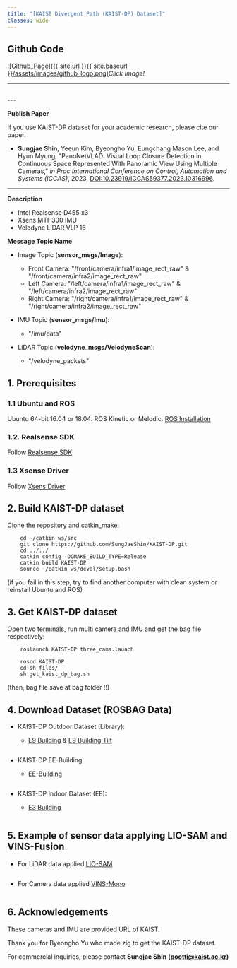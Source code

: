 ```yaml
---
title: "[KAIST Divergent Path (KAIST-DP) Dataset]"
classes: wide
---
```


## Github Code 
[![Github_Page]({{ site.url }}{{ site.baseurl }}/assets/images/github_logo.png)](https://github.com/SungJaeShin/KAIST-DP.git)*Click Image!*

---
<figure class="align-center">
      <img src="{{ site.url }}{{ site.baseurl }}/assets/images/kaist_dp/HW_configuration.png" alt="">
</figure>
---

**Publish Paper** 

If you use KAIST-DP dataset for your academic research, please cite our paper.

- **Sungjae Shin**, Yeeun Kim, Byeongho Yu, Eungchang Mason Lee, and Hyun Myung, "PanoNetVLAD: Visual Loop Closure Detection in Continuous Space Represented With Panoramic View Using Multiple Cameras," _in Proc International Conference on Control, Automation and Systems (ICCAS)_, 2023, [DOI:10.23919/ICCAS59377.2023.10316996](https://doi.org/10.23919/ICCAS59377.2023.10316996).

---

**Description**
- Intel Realsense D455 x3
- Xsens MTI-300 IMU
- Velodyne LiDAR VLP 16


**Message Topic Name**
- Image Topic (__sensor_msgs/Image__):
    - Front Camera: "/front/camera/infra1/image_rect_raw" & "/front/camera/infra2/image_rect_raw"
    - Left Camera: "/left/camera/infra1/image_rect_raw" & "/left/camera/infra2/image_rect_raw"
    - Right Camera: "/right/camera/infra1/image_rect_raw" & "/right/camera/infra2/image_rect_raw"

- IMU Topic (__sensor_msgs/Imu__):
    - "/imu/data"

- LiDAR Topic (__velodyne_msgs/VelodyneScan__):
    - "/velodyne_packets"

## 1. Prerequisites
### 1.1 **Ubuntu** and **ROS**
Ubuntu 64-bit 16.04 or 18.04.
ROS Kinetic or Melodic. [ROS Installation](http://wiki.ros.org/ROS/Installation)


### 1.2. **Realsense SDK**
Follow [Realsense SDK](https://github.com/IntelRealSense/realsense-ros)



### 1.3 **Xsense Driver**
Follow [Xsens Driver](https://github.com/ethz-asl/ethzasl_xsens_driver)


## 2. Build KAIST-DP dataset
Clone the repository and catkin_make:
```
    cd ~/catkin_ws/src
    git clone https://github.com/SungJaeShin/KAIST-DP.git
    cd ../../
    catkin config -DCMAKE_BUILD_TYPE=Release
    catkin build KAIST-DP
    source ~/catkin_ws/devel/setup.bash 
```
(if you fail in this step, try to find another computer with clean system or reinstall Ubuntu and ROS)


## 3. Get KAIST-DP dataset
Open two terminals, run multi camera and IMU and get the bag file respectively:
```
    roslaunch KAIST-DP three_cams.launch 
    
    roscd KAIST-DP
    cd sh_files/
    sh get_kaist_dp_bag.sh
```
(then, bag file save at bag folder !!)

## 4. Download Dataset (ROSBAG Data)
- KAIST-DP Outdoor Dataset (Library): 
    - [E9 Building](https://kaistackr-my.sharepoint.com/:f:/g/personal/pootti_kaist_ac_kr/EgFowFsfCnJOrnf8YNZT4_ABsuKom2Fc5WmXYDZKLxbHWw?e=cAQULA) & [E9 Building Tilt](https://kaistackr-my.sharepoint.com/:f:/g/personal/pootti_kaist_ac_kr/EoIrnHe06QNPpVh3wZXYsO8BuT7ao6k5xnyLYq34oiYDGw?e=VCMF23)
    <figure class="align-center">
      <img src="{{ site.url }}{{ site.baseurl }}/assets/images/kaist_dp/library_path.png" alt="">
    </figure>

- KAIST-DP EE-Building:
    - [EE-Building](https://kaistackr-my.sharepoint.com/:f:/g/personal/pootti_kaist_ac_kr/ErDl1w2n56VOi7I-0XTpV1EB0WMorX6Aa3_CKpHn79b9RQ?e=JNhl6l)
    <figure class="align-center">
      <img src="{{ site.url }}{{ site.baseurl }}/assets/images/kaist_dp/ee_building_path.png" alt="">
    </figure>


- KAIST-DP Indoor Dataset (EE):
    - [E3 Building](https://kaistackr-my.sharepoint.com/:f:/g/personal/pootti_kaist_ac_kr/Eiawqsudb51KhiSLEA1H3mgBruKdMMPxR3aWvmmdqQVR9w?e=p5tBdC)
    <figure class="align-center">
      <img src="{{ site.url }}{{ site.baseurl }}/assets/images/kaist_dp/ee_building_indoor_path.png" alt="">
    </figure>


## 5. Example of sensor data applying LIO-SAM and VINS-Fusion
- For LiDAR data applied [LIO-SAM](https://github.com/TixiaoShan/LIO-SAM.git)
    <figure class="align-center">
      <img src="{{ site.url }}{{ site.baseurl }}/assets/images/kaist_dp/lio_sam.png" alt="">
    </figure>


- For Camera data applied [VINS-Mono](https://github.com/HKUST-Aerial-Robotics/VINS-Mono.git)
    <figure class="align-center">
      <img src="{{ site.url }}{{ site.baseurl }}/assets/images/kaist_dp/vins_fusion.png" alt="">
    </figure>


## 6. Acknowledgements
These cameras and IMU are provided URL of KAIST.

Thank you for Byeongho Yu who made zig to get the KAIST-DP dataset.

For commercial inquiries, please contact **Sungjae Shin (pootti@kaist.ac.kr)**